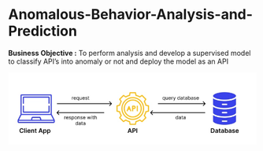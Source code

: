 # Anomalous-Behavior-Analysis-and-Prediction
**Business Objective :**
 To perform analysis and develop a supervised model to classify API’s into anomaly or not and deploy the model as an API

![](/images/api.jpg)
